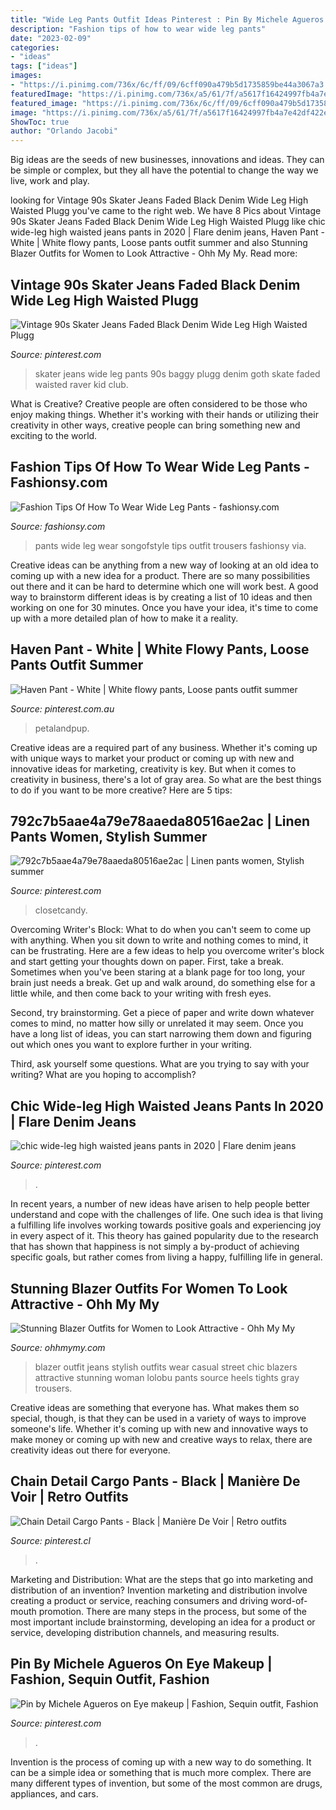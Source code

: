 ```yaml
---
title: "Wide Leg Pants Outfit Ideas Pinterest : Pin By Michele Agueros On Eye Makeup"
description: "Fashion tips of how to wear wide leg pants"
date: "2023-02-09"
categories:
- "ideas"
tags: ["ideas"]
images:
- "https://i.pinimg.com/736x/6c/ff/09/6cff090a479b5d1735859be44a3067a3.jpg"
featuredImage: "https://i.pinimg.com/736x/a5/61/7f/a5617f16424997fb4a7e42df422ed900.jpg"
featured_image: "https://i.pinimg.com/736x/6c/ff/09/6cff090a479b5d1735859be44a3067a3.jpg"
image: "https://i.pinimg.com/736x/a5/61/7f/a5617f16424997fb4a7e42df422ed900.jpg"
ShowToc: true
author: "Orlando Jacobi"
---
```



Big ideas are the seeds of new businesses, innovations and ideas. They can be simple or complex, but they all have the potential to change the way we live, work and play.

	

		
looking for Vintage 90s Skater Jeans Faded Black Denim Wide Leg High Waisted Plugg you've came to the right web. We have 8 Pics about Vintage 90s Skater Jeans Faded Black Denim Wide Leg High Waisted Plugg like chic wide-leg high waisted jeans pants in 2020 | Flare denim jeans, Haven Pant - White | White flowy pants, Loose pants outfit summer and also Stunning Blazer Outfits for Women to Look Attractive - Ohh My My. Read more:
		
    
## Vintage 90s Skater Jeans Faded Black Denim Wide Leg High Waisted Plugg

<img loading=lazy src="https://i.pinimg.com/736x/04/93/90/04939096107d39e322cb5e5469305b29.jpg" onerror="this.onerror=null;this.src='https://tse1.mm.bing.net/th?id=OIP.hpCTNot2flrhi4sr_MlG9QAAAA&amp;pid=15.1';" alt="Vintage 90s Skater Jeans Faded Black Denim Wide Leg High Waisted Plugg">

_Source: pinterest.com_

>skater jeans wide leg pants 90s baggy plugg denim goth skate faded waisted raver kid club. 

	

What is Creative?
Creative people are often considered to be those who enjoy making things. Whether it's working with their hands or utilizing their creativity in other ways, creative people can bring something new and exciting to the world.

    
## Fashion Tips Of How To Wear Wide Leg Pants - Fashionsy.com

<img loading=lazy src="http://fashionsy.com/wp-content/uploads/2016/03/songofstyle-wide-leg-pants-630x945.jpg" onerror="this.onerror=null;this.src='https://tse2.mm.bing.net/th?id=OIP.nlnrBqyNemNBc403VmUllgHaLH&amp;pid=15.1';" alt="Fashion Tips Of How To Wear Wide Leg Pants - fashionsy.com">

_Source: fashionsy.com_

>pants wide leg wear songofstyle tips outfit trousers fashionsy via. 

	

Creative ideas can be anything from a new way of looking at an old idea to coming up with a new idea for a product. There are so many possibilities out there and it can be hard to determine which one will work best. A good way to brainstorm different ideas is by creating a list of 10 ideas and then working on one for 30 minutes. Once you have your idea, it's time to come up with a more detailed plan of how to make it a reality.

    
## Haven Pant - White | White Flowy Pants, Loose Pants Outfit Summer

<img loading=lazy src="https://i.pinimg.com/736x/43/20/fd/4320fd9e6c31483bb53c09f5cc1993bb.jpg" onerror="this.onerror=null;this.src='https://tse2.mm.bing.net/th?id=OIP.bEobXDQ1O6QTdGxNjmS8KQHaLH&amp;pid=15.1';" alt="Haven Pant - White | White flowy pants, Loose pants outfit summer">

_Source: pinterest.com.au_

>petalandpup. 

	

Creative ideas are a required part of any business. Whether it's coming up with unique ways to market your product or coming up with new and innovative ideas for marketing, creativity is key. But when it comes to creativity in business, there's a lot of gray area. So what are the best things to do if you want to be more creative? Here are 5 tips: 

    
## 792c7b5aae4a79e78aaeda80516ae2ac | Linen Pants Women, Stylish Summer

<img loading=lazy src="https://i.pinimg.com/736x/6e/52/35/6e5235e76ca4120227456a452f3af519.jpg" onerror="this.onerror=null;this.src='https://tse4.mm.bing.net/th?id=OIP.uoLjYeytunPnKCswxYSAUAHaLH&amp;pid=15.1';" alt="792c7b5aae4a79e78aaeda80516ae2ac | Linen pants women, Stylish summer">

_Source: pinterest.com_

>closetcandy. 

	

Overcoming Writer's Block: What to do when you can't seem to come up with anything.
When you sit down to write and nothing comes to mind, it can be frustrating. Here are a few ideas to help you overcome writer's block and start getting your thoughts down on paper.
First, take a break. Sometimes when you've been staring at a blank page for too long, your brain just needs a break. Get up and walk around, do something else for a little while, and then come back to your writing with fresh eyes.

Second, try brainstorming. Get a piece of paper and write down whatever comes to mind, no matter how silly or unrelated it may seem. Once you have a long list of ideas, you can start narrowing them down and figuring out which ones you want to explore further in your writing.

Third, ask yourself some questions. What are you trying to say with your writing? What are you hoping to accomplish?

    
## Chic Wide-leg High Waisted Jeans Pants In 2020 | Flare Denim Jeans

<img loading=lazy src="https://i.pinimg.com/736x/6c/ff/09/6cff090a479b5d1735859be44a3067a3.jpg" onerror="this.onerror=null;this.src='https://tse3.mm.bing.net/th?id=OIP.2l0KHwrbhKmQIb8byrr4RQHaJg&amp;pid=15.1';" alt="chic wide-leg high waisted jeans pants in 2020 | Flare denim jeans">

_Source: pinterest.com_

>. 

	

In recent years, a number of new ideas have arisen to help people better understand and cope with the challenges of life. One such idea is that living a fulfilling life involves working towards positive goals and experiencing joy in every aspect of it. This theory has gained popularity due to the research that has shown that happiness is not simply a by-product of achieving specific goals, but rather comes from living a happy, fulfilling life in general.

    
## Stunning Blazer Outfits For Women To Look Attractive - Ohh My My

<img loading=lazy src="http://ohhmymy.com/wp-content/uploads/2015/09/Outfit-Ideas-With-Blazer-1.jpg" onerror="this.onerror=null;this.src='https://tse1.mm.bing.net/th?id=OIP.ILACgOBIRVxf2P8XurVlGgHaLL&amp;pid=15.1';" alt="Stunning Blazer Outfits for Women to Look Attractive - Ohh My My">

_Source: ohhmymy.com_

>blazer outfit jeans stylish outfits wear casual street chic blazers attractive stunning woman lolobu pants source heels tights gray trousers. 

	

Creative ideas are something that everyone has. What makes them so special, though, is that they can be used in a variety of ways to improve someone's life. Whether it's coming up with new and innovative ways to make money or coming up with new and creative ways to relax, there are creativity ideas out there for everyone.

    
## Chain Detail Cargo Pants - Black | Manière De Voir | Retro Outfits

<img loading=lazy src="https://i.pinimg.com/736x/a5/61/7f/a5617f16424997fb4a7e42df422ed900.jpg" onerror="this.onerror=null;this.src='https://tse3.mm.bing.net/th?id=OIP.KB6XAlcjb65a6-RWY8gIoAHaKr&amp;pid=15.1';" alt="Chain Detail Cargo Pants - Black | Manière De Voir | Retro outfits">

_Source: pinterest.cl_

>. 

	

Marketing and Distribution: What are the steps that go into marketing and distribution of an invention?
Invention marketing and distribution involve creating a product or service, reaching consumers and driving word-of-mouth promotion. There are many steps in the process, but some of the most important include brainstorming, developing an idea for a product or service, developing distribution channels, and measuring results.

    
## Pin By Michele Agueros On Eye Makeup | Fashion, Sequin Outfit, Fashion

<img loading=lazy src="https://i.pinimg.com/736x/c3/47/06/c34706d6cf8d58c736e3332c54b7d12f.jpg" onerror="this.onerror=null;this.src='https://tse2.mm.bing.net/th?id=OIP.z_0c_Q_phqGL3_dIFWLhXAHaMy&amp;pid=15.1';" alt="Pin by Michele Agueros on Eye makeup | Fashion, Sequin outfit, Fashion">

_Source: pinterest.com_

>. 

	

Invention is the process of coming up with a new way to do something. It can be a simple idea or something that is much more complex. There are many different types of invention, but some of the most common are drugs, appliances, and cars.


